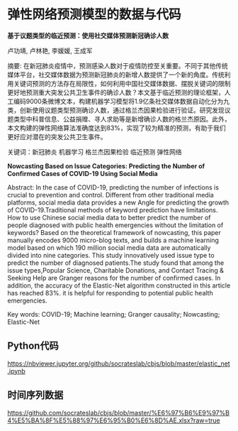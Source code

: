 # 弹性网络预测模型的数据与代码

**基于议题类型的临近预测：使用社交媒体预测新冠确诊人数**

卢功靖, 卢林艳, 李媛媛, 王成军 

摘要: 在新冠肺炎疫情中，预测感染人数对于疫情防控至关重要。不同于其他传统媒体平台，社交媒体数据为预测新冠肺炎的新增人数提供了一个新的角度。传统利用关键词预测的方法存在局限性，如何利用中国社交媒体数据、摆脱关键词的限制更好地预测重大突发公共卫生事件的确诊人数？本文基于临近预测的理论框架，人工编码9000条微博文本，构建机器学习模型将1.9亿条社交媒体数据自动化分为九类，创新使用议题类型预测确诊人数，通过格兰杰因果检验进行验证。研究发现议题类型中科普信息、公益捐赠、寻人求助等是新增确诊人数的格兰杰原因。此外，本文构建的弹性网络算法准确度达到83%，实现了较为精准的预测，有助于我们更好应对潜在的突发公共卫生事件。	

关键词：新冠肺炎 机器学习 格兰杰因果检验 临近预测 弹性网络

**Nowcasting Based on Issue Categories: Predicting the Number of Confirmed Cases of COVID-19 Using Social Media**

Abstract: In the case of COVID-19, predicting the number of infections is crucial to prevention and control. Different from other traditional media platforms, social media data provides a new Angle for predicting the growth of COVID-19.Traditional methods of keyword prediction have limitations. How to use Chinese social media data to better predict the number of people diagnosed with public health emergencies without the limitation of keywords? Based on the theoretical framework of nowcasting, this paper manually encodes 9000 micro-blog texts, and builds a machine learning model based on which 190 million social media data are automatically divided into nine categories. This study innovatively used issue type to predict the number of diagnosed patients.The study found that among the issue types,Popular Science, Charitable Donations, and Contact Tracing & Seeking Help are Granger reasons for  the number of confirmed cases. In addition, the accuracy of the Elastic-Net algorithm constructed in this article has reached 83%. it is helpful for responding to potential public health emergencies.

Key words: COVID-19; Machine learning; Granger causality; Nowcasting; Elastic-Net

## Python代码

https://nbviewer.jupyter.org/github/socrateslab/cbjs/blob/master/elastic_net.ipynb

## 时间序列数据

https://github.com/socrateslab/cbjs/blob/master/%E6%97%B6%E9%97%B4%E5%BA%8F%E5%88%97%E6%95%B0%E6%8D%AE.xlsx?raw=true

